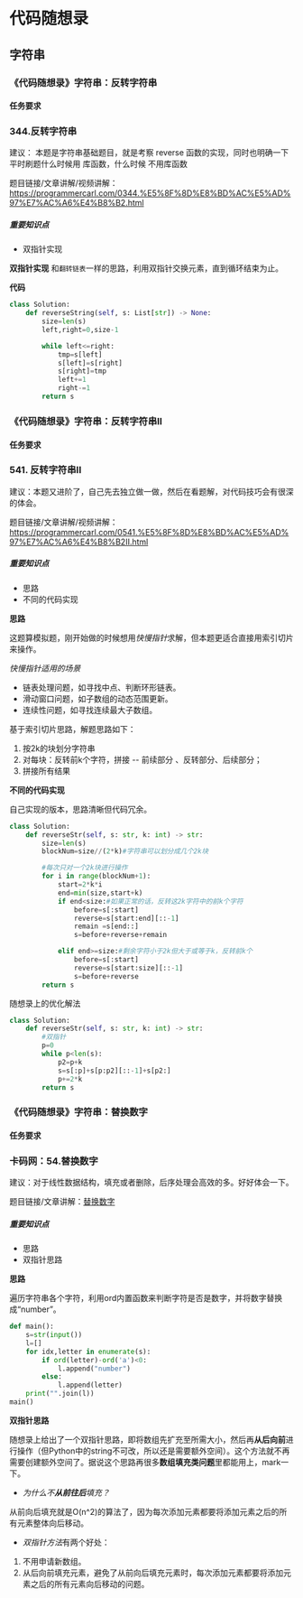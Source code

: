 # 代码随想录
## 字符串
### 《代码随想录》字符串：反转字符串
#### 任务要求
### 344.反转字符串


建议： 本题是字符串基础题目，就是考察 reverse 函数的实现，同时也明确一下 平时刷题什么时候用 库函数，什么时候 不用库函数 

题目链接/文章讲解/视频讲解：https://programmercarl.com/0344.%E5%8F%8D%E8%BD%AC%E5%AD%97%E7%AC%A6%E4%B8%B2.html
##### 重要知识点
- 双指针实现

**双指针实现**
和`翻转链表`一样的思路，利用双指针交换元素，直到循环结束为止。


**代码**
```Python 
class Solution:
    def reverseString(self, s: List[str]) -> None:
        size=len(s)
        left,right=0,size-1

        while left<=right:
            tmp=s[left]
            s[left]=s[right]
            s[right]=tmp
            left+=1
            right-=1
        return s
```

### 《代码随想录》字符串：反转字符串II
#### 任务要求
### 541. 反转字符串II


建议：本题又进阶了，自己先去独立做一做，然后在看题解，对代码技巧会有很深的体会。 

题目链接/文章讲解/视频讲解：https://programmercarl.com/0541.%E5%8F%8D%E8%BD%AC%E5%AD%97%E7%AC%A6%E4%B8%B2II.html

##### 重要知识点
- 思路
- 不同的代码实现

**思路**

这题算模拟题，刚开始做的时候想用*快慢指针*求解，但本题更适合直接用索引切片来操作。

*快慢指针适用的场景*
- 链表处理问题，如寻找中点、判断环形链表。
- 滑动窗口问题，如子数组的动态范围更新。
- 连续性问题，如寻找连续最大子数组。

基于索引切片思路，解题思路如下：
1. 按2k的块划分字符串
2. 对每块：反转前k个字符，拼接 -- 前续部分 、反转部分、后续部分；
3. 拼接所有结果

**不同的代码实现**

自己实现的版本，思路清晰但代码冗余。
```Python 
class Solution:
    def reverseStr(self, s: str, k: int) -> str:
        size=len(s)
        blockNum=size//(2*k)#字符串可以划分成几个2k块

        #每次只对一个2k块进行操作
        for i in range(blockNum+1):
            start=2*k*i
            end=min(size,start+k)
            if end<size:#如果正常的话，反转这2k字符中的前k个字符
                before=s[:start]
                reverse=s[start:end][::-1]
                remain =s[end::]
                s=before+reverse+remain

            elif end>=size:#剩余字符小于2k但大于或等于k，反转前k个
                before=s[:start]
                reverse=s[start:size][::-1]
                s=before+reverse
        return s
```

随想录上的优化解法
```Python 
class Solution:
    def reverseStr(self, s: str, k: int) -> str:
        #双指针
        p=0
        while p<len(s):
            p2=p+k
            s=s[:p]+s[p:p2][::-1]+s[p2:]
            p+=2*k
        return s
```


### 《代码随想录》字符串：替换数字
#### 任务要求
### 卡码网：54.替换数字

建议：对于线性数据结构，填充或者删除，后序处理会高效的多。好好体会一下。

题目链接/文章讲解：[替换数字](https://programmercarl.com/kamacoder/0054.%E6%9B%BF%E6%8D%A2%E6%95%B0%E5%AD%97.html)

##### 重要知识点
- 思路
- 双指针思路

**思路**

遍历字符串各个字符，利用ord内置函数来判断字符是否是数字，并将数字替换成“number”。

```Python 
def main():
    s=str(input())
    l=[]
    for idx,letter in enumerate(s):
        if ord(letter)-ord('a')<0:
            l.append("number")
        else:
            l.append(letter)
    print("".join(l))
main()
```

**双指针思路**

随想录上给出了一个双指针思路，即将数组先扩充至所需大小，然后再**从后向前**进行操作（但Python中的string不可改，所以还是需要额外空间）。这个方法就不再需要创建额外空间了。据说这个思路再很多**数组填充类问题**里都能用上，mark一下。

- *为什么不**从前往后**填充？*

从前向后填充就是O(n^2)的算法了，因为每次添加元素都要将添加元素之后的所有元素整体向后移动。

- *双指针方法*有两个好处：
1. 不用申请新数组。
2. 从后向前填充元素，避免了从前向后填充元素时，每次添加元素都要将添加元素之后的所有元素向后移动的问题。

